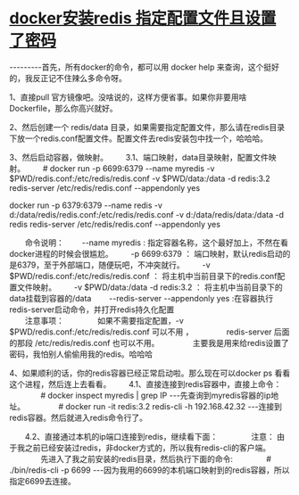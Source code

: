 # [docker安装redis 指定配置文件且设置了密码](https://www.cnblogs.com/cgpei/p/7151612.html)

---------首先，所有docker的命令，都可以用 docker help 来查询，这个挺好的，我反正记不住辣么多命令呀。
 
1、直接pull 官方镜像吧。没啥说的，这样方便省事。如果你非要用啥Dockerfile，那么你高兴就好。
 
2、然后创建一个 redis/data 目录，如果需要指定配置文件，那么请在redis目录下放一个redis.conf配置文件。配置文件去redis安装包中找一个，哈哈哈。
 
3、然后启动容器，做映射。
　　3.1、端口映射，data目录映射，配置文件映射。
　　# docker run -p 6699:6379 --name myredis -v $PWD/redis.conf:/etc/redis/redis.conf -v $PWD/data:/data -d redis:3.2 redis-server /etc/redis/redis.conf --appendonly yes

docker run -p 6379:6379 --name redis -v d:/data/redis/redis.conf:/etc/redis/redis.conf -v d:/data/redis/data:/data -d redis redis-server /etc/redis/redis.conf --appendonly yes

　　命令说明：
　　--name myredis : 指定容器名称，这个最好加上，不然在看docker进程的时候会很尴尬。
　　-p 6699:6379 ： 端口映射，默认redis启动的是6379，至于外部端口，随便玩吧，不冲突就行。
　　-v $PWD/redis.conf:/etc/redis/redis.conf ： 将主机中当前目录下的redis.conf配置文件映射。
　　-v $PWD/data:/data -d redis:3.2 ： 将主机中当前目录下的data挂载到容器的/data
　　--redis-server --appendonly yes :在容器执行redis-server启动命令，并打开redis持久化配置\
　　注意事项：
　　　　如果不需要指定配置，-v $PWD/redis.conf:/etc/redis/redis.conf 可以不用 ，
　　　　redis-server 后面的那段 /etc/redis/redis.conf 也可以不用。
　　　　主要我是用来给redis设置了密码，我怕别人偷偷用我的redis。哈哈哈
 
4、如果顺利的话，你的redis容器已经正常启动啦。那么现在可以docker ps 看看这个进程，然后连上去看看。
　　4.1、直接连接到redis容器中，直接上命令：
　　　　# docker inspect myredis | grep IP ---先查询到myredis容器的ip地址。
　　　　# docker run -it redis:3.2 redis-cli -h 192.168.42.32 ---连接到redis容器。然后就进入redis命令行了。
 
　　4.2、直接通过本机的ip端口连接到redis，继续看下面：
　　　　注意： 由于我之前已经安装过redis，非docker方式的，所以我有redis-cli的客户端。
　　　　先进入了我之前安装的redis目录，然后执行下面的命令:
　　　　# ./bin/redis-cli -p 6699 ---因为我用的6699的本机端口映射到的redis容器，所以指定6699去连接。